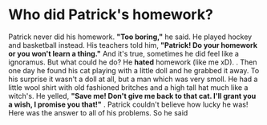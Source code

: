 # Who did Patrick's homework?

Patrick never did his homework. **"Too boring,"** he said.
He played hockey and basketball instead. His teachers told him,
**"Patrick! Do your homework or you won't learn a thing."** And
it's true, sometimes he did feel like a ignoramus. But what could
he do? He **hated** homework (like me xD).
.
      Then one day he found his cat playing with a little doll
and he grabbed it away. To his surprise it wasn't a doll at all,
but a man which was very smoll. He had a little wool shirt with
old fashioned britches and a high tall hat much like a witch's.
He yelled, **"Save me! Don't give me back to that cat. I'll grant
you a wish, I promise you that!"**
.
      Patrick couldn't believe how lucky he was! Here was the
answer to all of his problems. So he said

